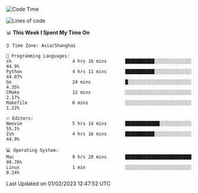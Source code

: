 <!--START_SECTION:waka-->
![Code Time](http://img.shields.io/badge/Code%20Time-1%2C122%20hrs%2044%20mins-blue)

![Lines of code](https://img.shields.io/badge/From%20Hello%20World%20I%27ve%20Written-24%20Thousand%20lines%20of%20code-blue)

📊 **This Week I Spent My Time On** 

```text
⌚︎ Time Zone: Asia/Shanghai

💬 Programming Languages: 
sh                       4 hrs 16 mins       ███████████░░░░░░░░░░░░░░   44.9% 
Python                   4 hrs 11 mins       ███████████░░░░░░░░░░░░░░   44.07% 
Go                       24 mins             █░░░░░░░░░░░░░░░░░░░░░░░░   4.35% 
CMake                    12 mins             ░░░░░░░░░░░░░░░░░░░░░░░░░   2.17% 
Makefile                 6 mins              ░░░░░░░░░░░░░░░░░░░░░░░░░   1.22%

🔥 Editors: 
Neovim                   5 hrs 14 mins       █████████████░░░░░░░░░░░░   55.1% 
Zsh                      4 hrs 16 mins       ███████████░░░░░░░░░░░░░░   44.9%

💻 Operating System: 
Mac                      9 hrs 29 mins       █████████████████████████   99.76% 
Linux                    1 min               ░░░░░░░░░░░░░░░░░░░░░░░░░   0.24%

```


 Last Updated on 01/02/2023 12:47:52 UTC
<!--END_SECTION:waka-->
